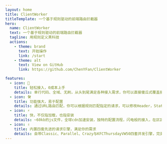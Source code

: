```yaml
---
layout: home
title: ClientWorker
titleTemplate: 一个基于规则驱动的前端路由拦截器
hero:
  name: ClientWorker
  text: 一个基于规则驱动的前端路由拦截器
  tagline: 用规则定义黑科技
  actions:
    - theme: brand
      text: 开始操作
      link: /start
    - theme: alt
      text: View on GitHub
      link: https://github.com/ChenYFan/ClientWorker

features:
  - icon: 🖖
    title: 轻松接入，0成本上手
    details: 单行代码、全域、无刷，从头到尾满足各种接入需求，你可以直接傻瓜式覆盖接入、自定义接入，也可以保留原先的ServiceWorker完成共生。基于yaml语法，正则规则，无需学习JavaScript即可上手ClientWorker。稍作修改，你就可以毫无负担地使用ClientWorker，不用担心再将ServiceWorker写坏了。
  - icon: 🛠️
    title: 功能强大，易于配置
    details: 通过URL路由匹配，你可以根据规则匹配指定的请求，可以修改Header，Status，Body，直接返回数据，或者将请求转移到其他服务器。你也可以修改响应，直接返回应该返回的内容。你还可以将ClientWorker当作WorkBox来用，以更加灵活的方式控制网站缓存。
  - icon: ⚡️
    title: 快，不仅指加载，也指安装
    details: ~60kb的js文件，全球cdn加速安装，独特的配置流程，闪电般的接入，在区区300ms内用户的所有请求都将会掌握在你的手里。只要略作修改，你就可以将你的Vue网页迅速改造成拥有全球CDN加速的PWA应用。
  - icon: ✌️
    title: 内置四套先进的请求引擎，满足你的需求
    details: 自带Classic、Parallel、Crazy与KFCThursdayVW50四套并发引擎，完美解决前端请求故障，节省流量，负载均衡，加速下载，提高体验。
---
```


